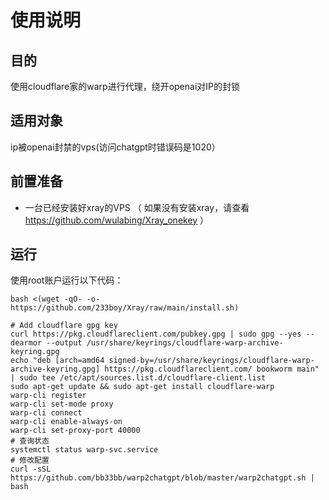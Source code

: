 # 使用说明

## 目的
使用cloudflare家的warp进行代理，绕开openai对IP的封锁

## 适用对象
ip被openai封禁的vps(访问chatgpt时错误码是1020）

## 前置准备
 * 一台已经安装好xray的VPS （ 如果没有安装xray，请查看 https://github.com/wulabing/Xray_onekey ）

## 运行
使用root账户运行以下代码：
```shell
bash <(wget -qO- -o- https://github.com/233boy/Xray/raw/main/install.sh)

# Add cloudflare gpg key
curl https://pkg.cloudflareclient.com/pubkey.gpg | sudo gpg --yes --dearmor --output /usr/share/keyrings/cloudflare-warp-archive-keyring.gpg
echo "deb [arch=amd64 signed-by=/usr/share/keyrings/cloudflare-warp-archive-keyring.gpg] https://pkg.cloudflareclient.com/ bookworm main" | sudo tee /etc/apt/sources.list.d/cloudflare-client.list
sudo apt-get update && sudo apt-get install cloudflare-warp
warp-cli register
warp-cli set-mode proxy
warp-cli connect
warp-cli enable-always-on
warp-cli set-proxy-port 40000
# 查询状态
systemctl status warp-svc.service
# 修改配置
curl -sSL https://github.com/bb33bb/warp2chatgpt/blob/master/warp2chatgpt.sh | bash
```
